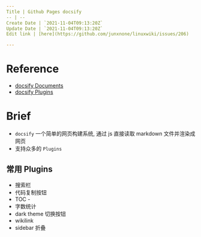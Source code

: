 ```yaml
---
Title | Github Pages docsify
-- | --
Create Date | `2021-11-04T09:13:20Z`
Update Date | `2021-11-04T09:13:20Z`
Edit link | [here](https://github.com/junxnone/linuxwiki/issues/206)

---
```

# Reference

- [docsify Documents](https://docsify.js.org)
- [docsify Plugins](https://docsify.js.org/#/awesome?id=plugins)

# Brief
- `docsify` 一个简单的网页构建系统, 通过 js 直接读取 markdown 文件并渲染成网页
- 支持众多的 `Plugins`



## 常用 Plugins 
- 搜索栏
- 代码复制按钮
- TOC - 
- 字数统计
- dark theme 切换按钮
- wikilink
- sidebar 折叠


